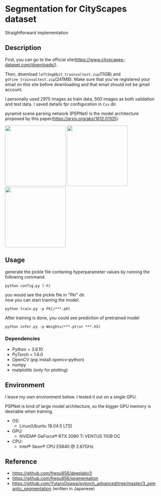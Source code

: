 # Segmentation for CityScapes dataset

Straightforward implementation

## Description
  
First, you can go to the official site(https://www.cityscapes-dataset.com/downloads/).
  
Then, download `leftImg8bit_trainvaltest.zip`(11GB) and `gtFine_trainvaltest.zip`(241MB). Make sure that you've registered your email on this site before downloading and that email should not be gmail account. 

I personally used 2975 images as train data, 500 images as both validation and test data. I saved details fpr configuration in `Csv` dir. 

pyramid scene parsing network (PSPNet) is the model architecture proposed by this paper(https://arxiv.org/abs/1612.01105).
  
<img src="https://user-images.githubusercontent.com/51239551/98388785-8ac0b380-2096-11eb-8a61-44401b1ec8b6.png" width="200"/> <img src="https://user-images.githubusercontent.com/51239551/98388903-af1c9000-2096-11eb-88bf-fd5ce39b1d2c.png" width="200"/> <img src="https://user-images.githubusercontent.com/51239551/98388922-b5ab0780-2096-11eb-920b-f768001eb05e.png" width="200"/>

## Usage
  
generate the pickle file contaning hyperparameter values by running the following command.

```
python config.py (-h)
```

you would see the pickle file in "Pkl" dir.  
now you can start training the model.

```
python train.py -p Pkl/***.pkl
```

After training is done, you could see prediction of pretrained model

```
python infer.py -p Weights/***.pt(or ***.h5)
```

### Dependencies
* Python = 3.6.10
* PyTorch = 1.6.0
* OpenCV (pip install opencv-python)
* numpy
* matplotlib (only for plotting)

## Environment
I leave my own environment below. I tested it out on a single GPU.

 PSPNet is kind of large model architecture, so the bigger GPU memory is desirable when training.  
  

* OS:
	* Linux(Ubuntu 18.04.5 LTS) 
* GPU:
	* NVIDIA® GeForce® RTX 2080 Ti VENTUS 11GB OC
* CPU:
	* Intel® Xeon® CPU E5640 @ 2.67GHz

## Reference
* https://github.com/fregu856/deeplabv3
* https://github.com/fregu856/segmentation
* https://github.com/YutaroOgawa/pytorch_advanced/tree/master/3_semantic_segmentation (written in Japanese)
